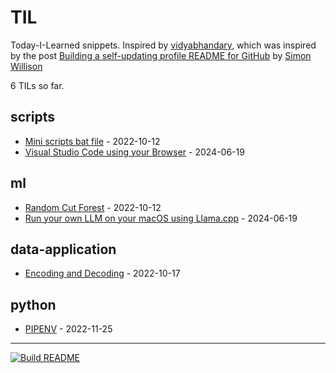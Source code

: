 # TIL

Today-I-Learned snippets. Inspired by [vidyabhandary](https://github.com/vidyabhandary), which was inspired by the post [Building a self-updating profile README for GitHub](https://simonwillison.net/2020/Jul/10/self-updating-profile-readme/) by [Simon Willison](https://github.com/simonw) 

<!-- count starts -->6<!-- count ends --> TILs so far. 
<!-- index starts -->
## scripts

* [Mini scripts bat file](https://github.com/marcelcastrobr/til/blob/main/scripts/script_create_open_folders.md) - 2022-10-12
* [Visual Studio Code using your Browser](https://github.com/marcelcastrobr/til/blob/main/scripts/vscode-server-remote.md) - 2024-06-19

## ml

* [Random Cut Forest](https://github.com/marcelcastrobr/til/blob/main/ml/random_cut_forest.md) - 2022-10-12
* [Run your own LLM on your macOS using Llama.cpp](https://github.com/marcelcastrobr/til/blob/main/ml/llamacpp-macos.md) - 2024-06-19

## data-application

* [Encoding and Decoding](https://github.com/marcelcastrobr/til/blob/main/data-application/encoding.md) - 2022-10-17

## python

* [PIPENV](https://github.com/marcelcastrobr/til/blob/main/python/pipenv.md) - 2022-11-25
<!-- index ends -->

---

[![Build README](https://github.com/marcelcastrobr/til/workflows/Build%20README/badge.svg)](https://github.com/marcelcastrobr/TIL/actions)
